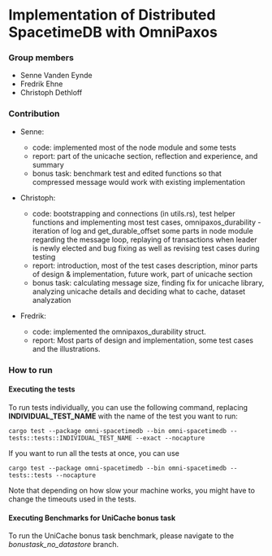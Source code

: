 # Implementation of Distributed SpacetimeDB with OmniPaxos

### Group members
- Senne Vanden Eynde
- Fredrik Ehne
- Christoph Dethloff

### Contribution
- Senne: 
    - code: implemented most of the node module and some tests
    - report: part of the unicache section, reflection and experience, and summary
    - bonus task: benchmark test and edited functions so that compressed message would work with existing implementation

- Christoph: 
    - code: bootstrapping and connections (in utils.rs), test helper functions and implementing most test cases, omnipaxos_durability - iteration of log and get_durable_offset some parts in node module regarding the message loop, replaying of transactions when leader is newly elected and bug fixing as well as revising test cases during testing
    - report: introduction, most of the test cases description, minor parts of design & implementation, future work, part of unicache section
    - bonus task: calculating message size, finding fix for unicache library, analyzing unicache details and deciding what to cache, dataset analyzation
- Fredrik:
    - code: implemented the omnipaxos_durability struct.
    - report: Most parts of design and implementation, some test cases and the illustrations.

### How to run

#### Executing the tests

To run tests individually, you can use the following command, replacing **INDIVIDUAL_TEST_NAME** with the name of the test you want to run:
```
cargo test --package omni-spacetimedb --bin omni-spacetimedb -- tests::tests::INDIVIDUAL_TEST_NAME --exact --nocapture
```
If you want to run all the tests at once, you can use 
```
cargo test --package omni-spacetimedb --bin omni-spacetimedb -- tests::tests --nocapture
```

Note that depending on how slow your machine works, you might have to change the timeouts used in the tests.

#### Executing Benchmarks for UniCache bonus task

To run the UniCache bonus task benchmark, please navigate to the *bonustask_no_datastore* branch.
